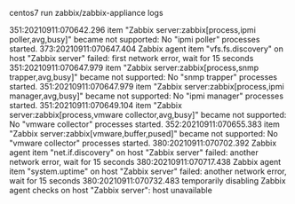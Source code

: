 centos7 run zabbix/zabbix-appliance logs

351:20210911:070642.296 item "Zabbix server:zabbix[process,ipmi poller,avg,busy]" became not supported: No "ipmi poller" processes started.
373:20210911:070647.404 Zabbix agent item "vfs.fs.discovery" on host "Zabbix server" failed: first network error, wait for 15 seconds
351:20210911:070647.979 item "Zabbix server:zabbix[process,snmp trapper,avg,busy]" became not supported: No "snmp trapper" processes started.
351:20210911:070647.979 item "Zabbix server:zabbix[process,ipmi manager,avg,busy]" became not supported: No "ipmi manager" processes started.
351:20210911:070649.104 item "Zabbix server:zabbix[process,vmware collector,avg,busy]" became not supported: No "vmware collector" processes started.
352:20210911:070655.383 item "Zabbix server:zabbix[vmware,buffer,pused]" became not supported: No "vmware collector" processes started.
380:20210911:070702.392 Zabbix agent item "net.if.discovery" on host "Zabbix server" failed: another network error, wait for 15 seconds
380:20210911:070717.438 Zabbix agent item "system.uptime" on host "Zabbix server" failed: another network error, wait for 15 seconds
380:20210911:070732.483 temporarily disabling Zabbix agent checks on host "Zabbix server": host unavailable

